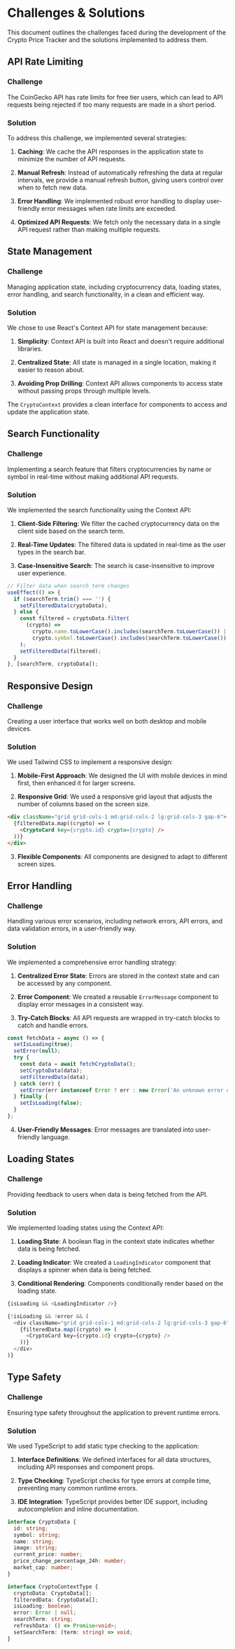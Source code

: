 # Challenges & Solutions

This document outlines the challenges faced during the development of the Crypto Price Tracker and the solutions implemented to address them.

## API Rate Limiting

### Challenge

The CoinGecko API has rate limits for free tier users, which can lead to API requests being rejected if too many requests are made in a short period.

### Solution

To address this challenge, we implemented several strategies:

1. **Caching**: We cache the API responses in the application state to minimize the number of API requests.

2. **Manual Refresh**: Instead of automatically refreshing the data at regular intervals, we provide a manual refresh button, giving users control over when to fetch new data.

3. **Error Handling**: We implemented robust error handling to display user-friendly error messages when rate limits are exceeded.

4. **Optimized API Requests**: We fetch only the necessary data in a single API request rather than making multiple requests.

## State Management

### Challenge

Managing application state, including cryptocurrency data, loading states, error handling, and search functionality, in a clean and efficient way.

### Solution

We chose to use React's Context API for state management because:

1. **Simplicity**: Context API is built into React and doesn't require additional libraries.

2. **Centralized State**: All state is managed in a single location, making it easier to reason about.

3. **Avoiding Prop Drilling**: Context API allows components to access state without passing props through multiple levels.

The `CryptoContext` provides a clean interface for components to access and update the application state.

## Search Functionality

### Challenge

Implementing a search feature that filters cryptocurrencies by name or symbol in real-time without making additional API requests.

### Solution

We implemented the search functionality using the Context API:

1. **Client-Side Filtering**: We filter the cached cryptocurrency data on the client side based on the search term.

2. **Real-Time Updates**: The filtered data is updated in real-time as the user types in the search bar.

3. **Case-Insensitive Search**: The search is case-insensitive to improve user experience.

```typescript
// Filter data when search term changes
useEffect(() => {
  if (searchTerm.trim() === '') {
    setFilteredData(cryptoData);
  } else {
    const filtered = cryptoData.filter(
      (crypto) =>
        crypto.name.toLowerCase().includes(searchTerm.toLowerCase()) ||
        crypto.symbol.toLowerCase().includes(searchTerm.toLowerCase())
    );
    setFilteredData(filtered);
  }
}, [searchTerm, cryptoData]);
```

## Responsive Design

### Challenge

Creating a user interface that works well on both desktop and mobile devices.

### Solution

We used Tailwind CSS to implement a responsive design:

1. **Mobile-First Approach**: We designed the UI with mobile devices in mind first, then enhanced it for larger screens.

2. **Responsive Grid**: We used a responsive grid layout that adjusts the number of columns based on the screen size.

```html
<div className="grid grid-cols-1 md:grid-cols-2 lg:grid-cols-3 gap-6">
  {filteredData.map((crypto) => (
    <CryptoCard key={crypto.id} crypto={crypto} />
  ))}
</div>
```

3. **Flexible Components**: All components are designed to adapt to different screen sizes.

## Error Handling

### Challenge

Handling various error scenarios, including network errors, API errors, and data validation errors, in a user-friendly way.

### Solution

We implemented a comprehensive error handling strategy:

1. **Centralized Error State**: Errors are stored in the context state and can be accessed by any component.

2. **Error Component**: We created a reusable `ErrorMessage` component to display error messages in a consistent way.

3. **Try-Catch Blocks**: All API requests are wrapped in try-catch blocks to catch and handle errors.

```typescript
const fetchData = async () => {
  setIsLoading(true);
  setError(null);
  try {
    const data = await fetchCryptoData();
    setCryptoData(data);
    setFilteredData(data);
  } catch (err) {
    setError(err instanceof Error ? err : new Error('An unknown error occurred'));
  } finally {
    setIsLoading(false);
  }
};
```

4. **User-Friendly Messages**: Error messages are translated into user-friendly language.

## Loading States

### Challenge

Providing feedback to users when data is being fetched from the API.

### Solution

We implemented loading states using the Context API:

1. **Loading State**: A boolean flag in the context state indicates whether data is being fetched.

2. **Loading Indicator**: We created a `LoadingIndicator` component that displays a spinner when data is being fetched.

3. **Conditional Rendering**: Components conditionally render based on the loading state.

```typescript
{isLoading && <LoadingIndicator />}

{!isLoading && !error && (
  <div className="grid grid-cols-1 md:grid-cols-2 lg:grid-cols-3 gap-6">
    {filteredData.map((crypto) => (
      <CryptoCard key={crypto.id} crypto={crypto} />
    ))}
  </div>
)}
```

## Type Safety

### Challenge

Ensuring type safety throughout the application to prevent runtime errors.

### Solution

We used TypeScript to add static type checking to the application:

1. **Interface Definitions**: We defined interfaces for all data structures, including API responses and component props.

2. **Type Checking**: TypeScript checks for type errors at compile time, preventing many common runtime errors.

3. **IDE Integration**: TypeScript provides better IDE support, including autocompletion and inline documentation.

```typescript
interface CryptoData {
  id: string;
  symbol: string;
  name: string;
  image: string;
  current_price: number;
  price_change_percentage_24h: number;
  market_cap: number;
}

interface CryptoContextType {
  cryptoData: CryptoData[];
  filteredData: CryptoData[];
  isLoading: boolean;
  error: Error | null;
  searchTerm: string;
  refreshData: () => Promise<void>;
  setSearchTerm: (term: string) => void;
}